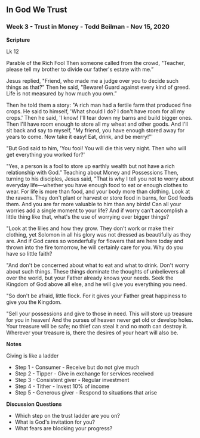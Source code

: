 ## In God We Trust

### Week 3 - Trust in Money - Todd Beilman  - Nov 15, 2020

**Scripture**

Lk 12

Parable of the Rich Fool
Then someone called from the crowd, "Teacher, please tell my brother to divide our father's estate with me.”

Jesus replied, "Friend, who made me a judge over you to decide such things as that?” Then he said, "Beware! Guard against every kind of greed. Life is not measured by how much you own.”

Then he told them a story: "A rich man had a fertile farm that produced fine crops. He said to himself, 'What should I do? I don't have room for all my crops.' Then he said, 'I know! I'll tear down my barns and build bigger ones. Then I'll have room enough to store all my wheat and other goods. And I'll sit back and say to myself, "My friend, you have enough stored away for years to come. Now take it easy! Eat, drink, and be merry!”'

"But God said to him, 'You fool! You will die this very night. Then who will get everything you worked for?'

"Yes, a person is a fool to store up earthly wealth but not have a rich relationship with God.”
Teaching about Money and Possessions
Then, turning to his disciples, Jesus said, "That is why I tell you not to worry about everyday life—whether you have enough food to eat or enough clothes to wear. For life is more than food, and your body more than clothing. Look at the ravens. They don't plant or harvest or store food in barns, for God feeds them. And you are far more valuable to him than any birds! Can all your worries add a single moment to your life? And if worry can't accomplish a little thing like that, what's the use of worrying over bigger things?

"Look at the lilies and how they grow. They don't work or make their clothing, yet Solomon in all his glory was not dressed as beautifully as they are. And if God cares so wonderfully for flowers that are here today and thrown into the fire tomorrow, he will certainly care for you. Why do you have so little faith?

"And don't be concerned about what to eat and what to drink. Don't worry about such things. These things dominate the thoughts of unbelievers all over the world, but your Father already knows your needs. Seek the Kingdom of God above all else, and he will give you everything you need.

"So don't be afraid, little flock. For it gives your Father great happiness to give you the Kingdom.

"Sell your possessions and give to those in need. This will store up treasure for you in heaven! And the purses of heaven never get old or develop holes. Your treasure will be safe; no thief can steal it and no moth can destroy it. Wherever your treasure is, there the desires of your heart will also be.


**Notes**

Giving is like a ladder

* Step 1 - Consumer - Receive but do not give much
* Step 2 - Tipper - Give in exchange for services received
* Step 3 - Consistent giver - Regular investment
* Step 4 - Tither - Invest 10% of income
* Step 5 - Generous giver - Respond to situations that arise


**Discussion Questions**

* Which step on the trust ladder are you on?
* What is God's invitation for you?
* What fears are blocking your progress?

